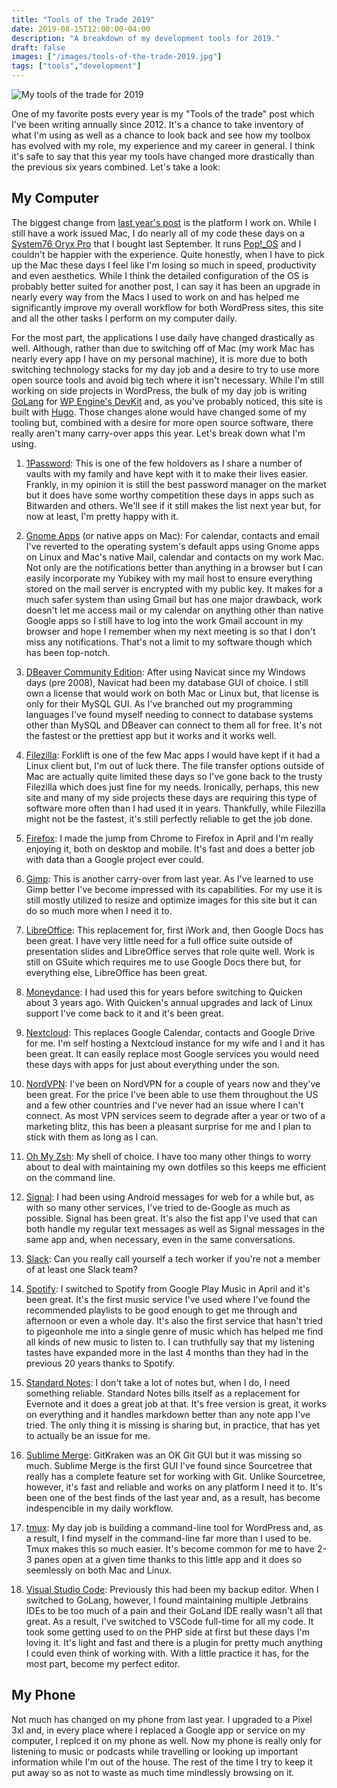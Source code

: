 ```yaml
---
title: "Tools of the Trade 2019"
date: 2019-08-15T12:00:00-04:00
description: "A breakdown of my development tools for 2019."
draft: false
images: ["/images/tools-of-the-trade-2019.jpg"]
tags: ["tools","development"]
---
```


![My tools of the trade for 2019](/images/tools-of-the-trade-2019.jpg)

One of my favorite posts every year is my "Tools of the trade" post which I've been writing annually since 2012. It's a chance to take inventory of what I'm using as well as a chance to look back and see how my toolbox has evolved with my role, my experience and my career in general. I think it's safe to say that this year my tools have changed more drastically than the previous six years combined. Let's take a look:

## My Computer

The biggest change from [last year's post](https://archive.chriswiegman.com/2018/07/my-tools-of-my-trade-2018-edition/ "Post: My Tools of My Trade – 2018 Edition") is the platform I work on. While I still have a work issued Mac, I do nearly all of my code these days on a [System76 Oryx Pro](https://system76.com/laptops/oryx "the Oryx Pro homepage") that I bought last September. It runs [Pop!_OS](https://system76.com/pop) and I couldn't be happier with the experience. Quite honestly, when I  have to pick up the Mac these days I feel like I'm losing so much in speed, productivity and even aesthetics. While I think the detailed configuration of the OS is probably better suited for another post, I can say it has been an upgrade in nearly every way from the Macs I used to work on and has helped me significantly improve my overall workflow for both WordPress sites, this site and all the other tasks I perform on my computer daily.

For the most part, the applications I use daily have changed drastically as well. Although, rather than due to switching off of Mac (my work Mac has nearly every app I have on my personal machine), it is more due to both switching technology stacks for my day job and a desire to try to use more open source tools and avoid big tech where it isn't necessary. While I'm still working on side projects in WordPress, the bulk of my day job is writing [GoLang](https://golang.org/ "The Go programming language") for [WP Engine's DevKit](https://wpengine.com/devkit/) and, as you've probably noticed, this site is built with [Hugo](https://gohugo.io/). Those changes alone would have changed some of my tooling but, combined with a desire for more open source software, there really aren't many carry-over apps this year. Let's break down what I'm using.

1. [1Password](https://1password.com/): This is one of the few holdovers as I share a number of vaults with my family and have kept with it to make their lives easier. Frankly, in my opinion it is still the best password manager on the market but it does have some worthy competition these days in apps such as Bitwarden and others. We'll see if it still makes the list next year but, for now at least, I'm pretty happy with it.

2. [Gnome Apps](https://www.gnome.org/) (or native apps on Mac): For calendar, contacts and email I've reverted to the operating system's default apps using Gnome apps on Linux and Mac's native Mail, calendar and contacts on my work Mac. Not only are the notifications better than anything in a browser but I can easily incorporate my Yubikey with my mail host to ensure everything stored on the mail server is encrypted with my public key. It makes for a much safer system than using Gmail but has one major drawback, work doesn't let me access mail or my calendar on anything other than native Google apps so I still have to log into the work Gmail account in my browser and hope I remember when my next meeting is so that I don't miss any notifications. That's not a limit to my software though which has been top-notch.

3. [DBeaver Community Edition](https://dbeaver.io/): After using Navicat since my Windows days (pre 2008), Navicat had been my database GUI of choice. I still own a license that would work on both Mac or Linux but, that license is only for their MySQL GUI. As I've branched out my programming languages I've found myself needing to connect to database systems other than MySQL and DBeaver can connect to them all for free. It's not the fastest or the prettiest app but it works and it works well.

4. [Filezilla](https://filezilla-project.org/): Forklift is one of the few Mac apps I would have kept if it had a Linux client but, I'm out of luck there. The file transfer options outside of Mac are actually quite limited these days so I've gone back to the trusty Filezilla which does just fine for my needs. Ironically, perhaps, this new site and many of my side projects these days are requiring this type of software more often than I had used it in years. Thankfully, while Filezilla might not be the fastest, it's still perfectly reliable to get the job done.

5. [Firefox](https://www.mozilla.org/en-US/firefox/new/): I made the jump from Chrome to Firefox in April and I'm really enjoying it, both on desktop and mobile. It's fast and does a better job with data than a Google project ever could.

6. [Gimp](https://www.gimp.org/): This is another carry-over from last year. As I've learned to use Gimp better I've  become impressed with its capabilities. For my use it is still mostly utilized to resize and optimize images for this site but it can do so much more when I need it to.

7. [LibreOffice](https://www.libreoffice.org/): This replacement for, first iWork and, then Google Docs has been great. I have very little need for a full office suite outside of presentation slides and LibreOffice serves that role quite well. Work is still on GSuite which requires me to use Google Docs there but, for everything else, LibreOffice has been great.

8. [Moneydance](http://moneydance.com/): I had used this for years before switching to Quicken about 3 years ago. With Quicken's annual upgrades and lack of Linux support I've come back to it and it's been great.

9. [Nextcloud](https://nextcloud.com/): This replaces Google Calendar, contacts and Google Drive for me. I'm self hosting a Nextcloud instance for my wife and I and it has been great. It can easily replace most Google services you would need these days with apps for just about everything under the son.

10. [NordVPN](https://nordvpn.com/): I've been on NordVPN for a couple of years now and they've been great. For the price I've been able to use them throughout the US and a few other countries and I've never had an issue where I can't connect. As most VPN services seem to degrade after a year or two of a marketing blitz, this has been a pleasant surprise for me and I plan to stick with them as long as I can.

11. [Oh My Zsh](https://ohmyz.sh/): My shell of choice. I have too many other things to worry about to deal with maintaining my own dotfiles so this keeps me efficient on the command line.

12. [Signal](https://signal.org/): I had been using Android messages for web for a while but, as with so many other services, I've tried to de-Google as much as possible. Signal has been great. It's also the fist app I've used that can both handle my regular text messages as well as Signal messages in the same app and, when necessary, even in the same conversations.

13. [Slack](https://slack.com/): Can you really call yourself a tech worker if you're not a member of at least one Slack team?

14. [Spotify](https://www.spotify.com/): I switched to Spotify from Google Play Music in April and it's been great. It's the first music service I've used where I've found the recommended playlists to be good enough to get me through and afternoon or even a whole day. It's also the first service that hasn't tried to pigeonhole me into a single genre of music which has helped me find all kinds of new music to listen to. I can truthfully say that my listening tastes have expanded more in the last 4 months than they had in the previous 20 years thanks to Spotify.

15. [Standard Notes](https://standardnotes.org/): I don't take a lot of notes but, when I do, I need something reliable. Standard Notes bills itself as a replacement for Evernote and it does a great job at that. It's free version is great, it works on everything and it handles markdown better than any note app I've tried. The only thing it is missing is sharing but, in practice, that has yet to actually be an issue for me.

16. [Sublime Merge](https://www.sublimemerge.com/): GitKraken was an OK Git GUI but it was missing so much. Sublime Merge is the first GUI I've found since Sourcetree that really has a complete feature set for working with Git. Unlike Sourcetree, however, it's fast and reliable and works on any platform I need it to. It's been one of the best finds of the last year and, as a result, has become indespencible in my daily workflow.

17. [tmux](https://github.com/tmux/tmux): My day job is building a command-line tool for WordPress and, as a result, I find myself in the command-line far more than I used to be. Tmux makes this so much easier. It's become common for me to have 2-3 panes open at a given time thanks to this little app and it does so seemlessly on both Mac and Linux.

18. [Visual Studio Code](https://code.visualstudio.com/): Previously this had been my backup editor. When I switched to GoLang, however, I found maintaining multiple Jetbrains IDEs to be too much of a pain and their GoLand IDE really wasn't all that great. As a result, I've switched to VSCode full-time for all my code. It took some getting used to on the PHP side at first but these days I'm loving it. It's light and fast and there is a plugin for pretty much anything I could even think of working with. With a little practice it has, for the most part, become my perfect editor.

## My Phone

Not much has changed on my phone from last year. I upgraded to a Pixel 3xl and, in every place where I replaced a Google app or service on my computer, I replced it on my phone as well. Now my phone is really only for listening to music or podcasts while travelling or looking up important information while I'm out of the house. The rest of the time I try to keep it put away so as not to waste as much time mindlessly browsing on it.
